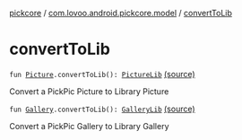 [pickcore](../index.md) / [com.lovoo.android.pickcore.model](index.md) / [convertToLib](./convert-to-lib.md)

# convertToLib

`fun `[`Picture`](-picture/index.md)`.convertToLib(): `[`PictureLib`](-picture-lib/index.md) [(source)](https://github.com/lovoo/android-pickpic/blob/master/pickcore/src/main/kotlin/com/lovoo/android/pickcore/model/Converter.kt#L6)

Convert a PickPic Picture to Library Picture

`fun `[`Gallery`](-gallery/index.md)`.convertToLib(): `[`GalleryLib`](-gallery-lib/index.md) [(source)](https://github.com/lovoo/android-pickpic/blob/master/pickcore/src/main/kotlin/com/lovoo/android/pickcore/model/Converter.kt#L20)

Convert a PickPic Gallery to Library Gallery

